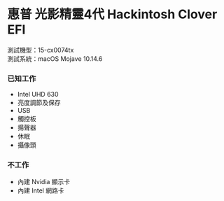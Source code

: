 # 惠普 光影精靈4代 Hackintosh Clover EFI
測試機型：15-cx0074tx  
測試系統：macOS Mojave 10.14.6
### 已知工作
- Intel UHD 630
- 亮度調節及保存
- USB
- 觸控板
- 揚聲器
- 休眠
- 攝像頭
### 不工作
- 內建 Nvidia 顯示卡
- 內建 Intel 網路卡
